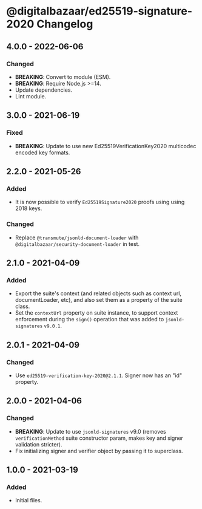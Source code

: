 # @digitalbazaar/ed25519-signature-2020 Changelog

## 4.0.0 - 2022-06-06

### Changed
- **BREAKING**: Convert to module (ESM).
- **BREAKING**: Require Node.js >=14.
- Update dependencies.
- Lint module.

## 3.0.0 - 2021-06-19

### Fixed

- **BREAKING**: Update to use new Ed25519VerificationKey2020 multicodec
  encoded key formats.

## 2.2.0 - 2021-05-26

### Added
- It is now possible to verify `Ed25519Signature2020` proofs using using
  2018 keys.

### Changed
- Replace `@transmute/jsonld-document-loader` with
  `@digitalbazaar/security-document-loader` in test.

## 2.1.0 - 2021-04-09

### Added
- Export the suite's context (and related objects such as context url,
  documentLoader, etc), and also set them as a property of the suite class.
- Set the `contextUrl` property on suite instance, to support context
  enforcement during the `sign()` operation that was added to `jsonld-signatures`
  `v9.0.1`.

## 2.0.1 - 2021-04-09

### Changed
- Use `ed25519-verification-key-2020@2.1.1`. Signer now has an "id" property.

## 2.0.0 - 2021-04-06

### Changed
- **BREAKING**: Update to use `jsonld-signatures` v9.0 (removes
  `verificationMethod` suite constructor param, makes key and signer validation
  stricter).
- Fix initializing signer and verifier object by passing it to superclass.

## 1.0.0 - 2021-03-19

### Added
- Initial files.
